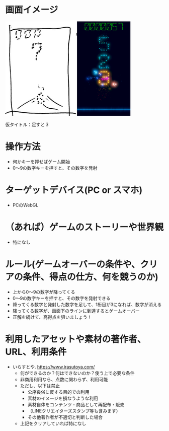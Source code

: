 # 画面イメージ

<img height="300px" src="./img00.jpg"><img height="300px" src="./img01.png">

仮タイトル：足すと３

# 操作方法
- 何かキーを押せばゲーム開始
- 0～9の数字キーを押すと、その数字を発射

# ターゲットデバイス(PC or スマホ)
- PCのWebGL

# （あれば）ゲームのストーリーや世界観
- 特になし

# ルール(ゲームオーバーの条件や、クリアの条件、得点の仕方、何を競うのか)
- 上から0～9の数字が降ってくる
- 0～9の数字キーを押すと、その数字を発射できる
- 降ってくる数字と発射した数字を足して、1桁目が3になれば、数字が消える
- 降ってくる数字が、画面下のラインに到達するとゲームオーバー
- 正解を続けて、高得点を狙いましょう！

# 利用したアセットや素材の著作者、URL、利用条件
- いらすとや. https://www.irasutoya.com/
  - 何ができるのか？何はできないのか？使う上で必要な条件
  - 非商用利用なら、点数に関わらず、利用可能
  - ただし、以下は禁止
    - 公序良俗に反する目的での利用
    - 素材のイメージを損なうような利用
    - 素材自体をコンテンツ・商品として再配布・販売
    - （LINEクリエイターズスタンプ等も含みます）
    - その他著作者が不適切と判断した場合
  - 上記をクリアしていれば特になし
